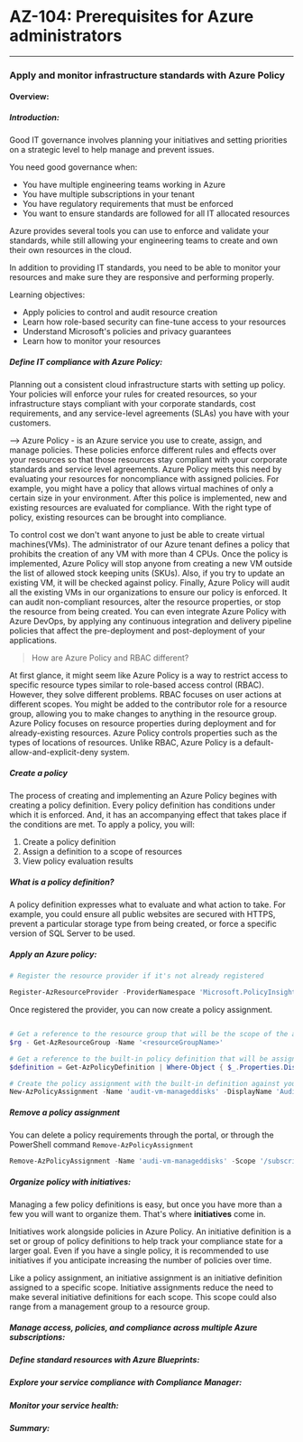 # AZ-104: Prerequisites for Azure administrators
____

### Apply and monitor infrastructure standards with Azure Policy 

#### Overview: 

##### Introduction:

Good IT governance involves planning your initiatives and setting priorities on a strategic level to help manage and prevent issues. 

You need good governance when: 

* You have multiple engineering teams working in Azure
* You have multiple subscriptions in your tenant
* You have regulatory requirements that must be enforced 
* You want to ensure standards are followed for all IT allocated resources 

Azure provides several tools you can use to enforce and validate your standards, while still allowing your engineering teams to create and own their own resources in the cloud. 

In addition to providing IT standards, you need to be able to monitor your resources and make sure they are responsive and performing properly. 

Learning objectives: 

* Apply policies to control and audit resource creation 
* Learn how role-based security can fine-tune access to your resources 
* Understand Microsoft's policies and privacy guarantees
* Learn how to monitor your resources 


##### Define IT compliance with Azure Policy:

Planning out a consistent cloud infrastructure starts with setting up policy. Your policies will enforce your rules for created resources, so your infrastructure stays compliant with your corporate standards, cost requirements, and any service-level agreements (SLAs) you have with your customers. 

--> Azure Policy - is an Azure service you use to create, assign, and manage policies. These policies enforce different rules and effects over your resources so that those resources stay compliant with your corporate standards and service level agreements. Azure Policy meets this need by evaluating your resources for noncompliance with assigned policies. For example, you might have a policy that allows virtual machines of only a certain size in your environment. After this police is implemented, new and existing resources are evaluated for compliance. With the right type of policy, existing resources can be brought into compliance. 

To control cost we don't want anyone to just be able to create virtual machines(VMs). The administrator of our Azure tenant defines a policy that prohibits the creation of any VM with more than 4 CPUs. Once the policy is implemented, Azure Policy will stop anyone from creating a new VM outside the list of allowed stock keeping units (SKUs). Also, if you try to update an existing VM, it will be checked against policy. Finally, Azure Policy will audit all the existing VMs in our organizations to ensure our policy is enforced. It can audit non-compliant resources, alter the resource properties, or stop the resource from being created. You can even integrate Azure Policy with Azure DevOps, by applying any continuous integration and delivery pipeline policies that affect the pre-deployment and post-deployment of your applications. 

> How are Azure Policy and RBAC different? 

At first glance, it might seem like Azure Policy is a way to restrict access to specific resource types similar to role-based access control (RBAC). However, they solve different problems. RBAC focuses on user actions at different scopes. You might be added to the contributor role for a resource group, allowing you to make changes to anything in the resource group. Azure Policy focuses on resource properties during deployment and for already-existing resources. Azure Policy controls properties such as the types of locations of resources. Unlike RBAC, Azure Policy is a default-allow-and-explicit-deny system. 


##### Create a policy 

The process of creating and implementing an Azure Policy begines with creating a policy definition. Every policy definition has conditions under which it is enforced. And, it has an accompanying effect that takes place if the conditions are met. To apply a policy, you will: 

1. Create a policy definition 
2. Assign a definition to a scope of resources 
3. View policy evaluation results

##### What is a policy definition? 

 A policy definition expresses what to evaluate and what action to take. For example, you could ensure all public websites are secured with HTTPS, prevent a particular storage type from being created, or force a specific version of SQL Server to be used. 

##### Apply an Azure policy:


``` Powershell
# Register the resource provider if it's not already registered 

Register-AzResourceProvider -ProviderNamespace 'Microsoft.PolicyInsights'
```
Once registered the provider, you can now create a policy assignment. 
``` Powershell

# Get a reference to the resource group that will be the scope of the assignment 
$rg - Get-AzResourceGroup -Name '<resourceGroupName>'

# Get a reference to the built-in policy definition that will be assigned 
$definition = Get-AzPolicyDefinition | Where-Object { $_.Properties.DisplayName -eq 'Audit VMs that do not use managed disks' }

# Create the policy assignment with the built-in definition against your resource group 
New-AzPolicyAssignment -Name 'audit-vm-manageddisks' -DisplayName 'Audit VMs without managed disks Assignment' -Scope $rg.ResourceId -PolicyDefinition $definition
```

##### Remove a policy assignment 

You can delete a policy requirements through the portal, or through the PowerShell command `Remove-AzPolicyAssignment` 

```PowerShell
Remove-AzPolicyAssignment -Name 'audi-vm-manageddisks' -Scope '/subscriptions/<subscriptionID>/resourceGroups/<resourceGroupName>'
```
##### Organize policy with initiatives: 

Managing a few policy definitions is easy, but once you have more than a few you will want to organize them. That's where **initiatives** come in. 

Initiatives work alongside policies in Azure Policy. An initiative definition is a set or group of policy definitions to help track your compliance state for a larger goal. Even if you have a single policy, it is recommended to use initiatives if you anticipate increasing the number of policies over time. 

Like a policy assignment, an initiative assignment is an initiative definition assigned to a specific scope. Initiative assignments reduce the need to make several initiative definitions for each scope. This scope could also range from a management group to a resource group. 

##### Manage access, policies, and compliance across multiple Azure subscriptions: 

##### Define standard resources with Azure Blueprints: 

##### Explore your service compliance with Compliance Manager: 

##### Monitor your service health: 

##### Summary: 

